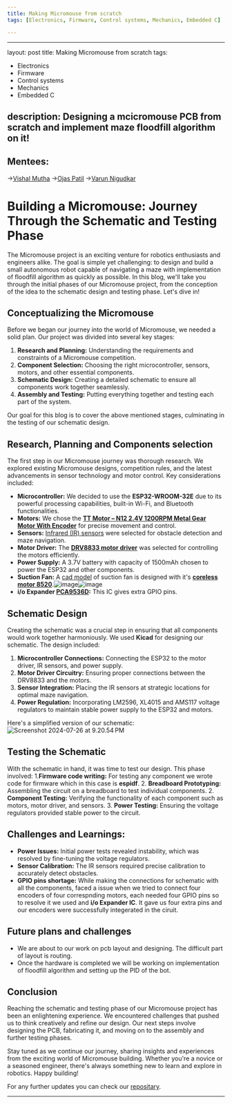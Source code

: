```yaml
---
title: Making Micromouse from scratch
tags: [Electronics, Firmware, Control systems, Mechanics, Embedded C]

---
```


---
layout: post
title: Making Micromouse from scratch
tags: 
   - Electronics 
   - Firmware 
   - Control systems
   - Mechanics
   - Embedded C
    
description: Designing a mcicromouse PCB from scratch and implement maze floodfill algorithm on it!
---



## Mentees:
->[Vishal Mutha](https://github.com/Vishal-Mutha)
->[Ojas Patil](https://github.com/Ojasp21)
->[Varun Nigudkar](https://github.com/fluffysunfish)

# Building a Micromouse: Journey Through the Schematic and Testing Phase

The Micromouse project is an exciting venture for robotics enthusiasts and engineers alike. The goal is simple yet challenging: to design and build a small autonomous robot capable of navigating a maze with implementation of floodfill algorithm as quickly as possible. In this blog, we'll take you through the initial phases of our Micromouse project, from the conception of the idea to the schematic design and testing phase. Let's dive in!

## Conceptualizing the Micromouse

Before we began our journey into the world of Micromouse, we needed a solid plan. Our project was divided into several key stages:

1. **Research and Planning:** Understanding the requirements and constraints of a Micromouse competition.
2. **Component Selection:** Choosing the right microcontroller, sensors, motors, and other essential components.
3. **Schematic Design:** Creating a detailed schematic to ensure all components work together seamlessly.
4. **Assembly and Testing:** Putting everything together and testing each part of the system.

Our goal for this blog is to cover the above mentioned stages, culminating in the testing of our schematic design.

## Research, Planning and Components selection

The first step in our Micromouse journey was thorough research. We explored existing Micromouse designs, competition rules, and the latest advancements in sensor technology and motor control. Key considerations included:

- **Microcontroller:** We decided to use the **ESP32-WROOM-32E** due to its powerful processing capabilities, built-in Wi-Fi, and Bluetooth functionalities.
- **Motors:** We chose the [**TT Motor – N12 2.4V 1200RPM Metal Gear Motor With Encoder**](https://www.google.com/aclk?sa=l&ai=DChcSEwjJjZbagMWHAxWPNIMDHSQnHC0YABARGgJzZg&ae=2&gclid=CjwKCAjwko21BhAPEiwAwfaQCIcei87zSDDesTuP7uWNECHtuz7eAgJsfLnt9cN-yW88DHd5fcGAxRoChcUQAvD_BwE&sig=AOD64_06yvbJvMn6Q2kSsbcWINTdyTubqw&ctype=5&q=&ved=2ahUKEwjOj5HagMWHAxVvyDgGHXEwFE4Q9aACKAB6BAgFEBA&adurl=) for precise movement and control.
- **Sensors:** [Infrared (IR) sensors](https://www.google.com/aclk?sa=l&ai=DChcSEwiQ64aQgcWHAxU3JIMDHZhVBC8YABANGgJzZg&ae=2&gclid=CjwKCAjwko21BhAPEiwAwfaQCC9ncxupTqnD8_NwuCRVwdP9jfz7p2Ebeoz7weSzbc14q_aTVSaCGBoCCNQQAvD_BwE&sig=AOD64_2y9-pOHruFv_p7x1aFc9yXVSXpBg&ctype=5&q=&ved=2ahUKEwjumv-PgcWHAxV7oGMGHb5sCPwQ9aACKAB6BAgFEAs&adurl=) were selected for obstacle detection and maze navigation.
- **Motor Driver:** The [**DRV8833 motor driver**](https://www.google.com/aclk?sa=l&ai=DChcSEwih48HIgcWHAxW-pGYCHdmiAoYYABAFGgJzbQ&ae=2&gclid=CjwKCAjwko21BhAPEiwAwfaQCN_crjgbqgcfNMXOUCDmcktT3nIMEzoj80RmHIMGhGmja_556GHwwxoCR10QAvD_BwE&sig=AOD64_1UZ-hyA-wvlKIp9qmQZqtmxFhIYw&ctype=5&q=&ved=2ahUKEwiPn7HIgcWHAxU1zzgGHWOpHvoQ9aACKAB6BAgGEA4&adurl=) was selected for controlling the motors efficiently.
- **Power Supply:** A 3.7V battery with capacity of 1500mAh chosen to power the ESP32 and other components.
- **Suction Fan:** A [cad model](https://cad.onshape.com/documents/5b027c1a45be050170ab0933/w/2cf490c21f33f93412b4d271/e/b109720c6b2de3519dd8fe4c?renderMode=0&uiState=6696ba83c0c8e51d2d4387c4) of suction fan is designed with it's [**coreless motor 8520**](https://www.google.com/url?sa=t&source=web&rct=j&opi=89978449&url=https://robu.in/product/8520-magnetic-micro-coreless-motor-for-micro-quadcopters-2xcw-2xccw/&ved=2ahUKEwjJ54ewgsWHAxXBxzgGHWKtBRUQFnoECBcQAQ&usg=AOvVaw39rHcyWfG-QxI15rqqZfMt).![image](https://hackmd.io/_uploads/BJ5-YS-KA.png)![image](https://hackmd.io/_uploads/Sk1atrbYA.png)
- **i/o Expander [PCA9536D](https://www.google.com/aclk?sa=l&ai=DChcSEwiAn7npgsWHAxVKo2YCHbM5F_QYABAGGgJzbQ&ae=2&gclid=CjwKCAjwko21BhAPEiwAwfaQCPNZ_mAsPTWNjftKBWAajQ01uIptUQpqohdBdMNT7zeHr2Ud1qELzxoCqgkQAvD_BwE&sig=AOD64_2cwUdn6kxSD9c3M404e9maSWL3gw&ctype=5&q=&ved=2ahUKEwiov7TpgsWHAxVD4zgGHQWUAcMQ9aACKAB6BAgFEBQ&adurl=):** This IC gives extra GPIO pins.


## Schematic Design

Creating the schematic was a crucial step in ensuring that all components would work together harmoniously. We used **Kicad** for designing our schematic. The design included:

1. **Microcontroller Connections:** Connecting the ESP32 to the motor driver, IR sensors, and power supply.
2. **Motor Driver Circuitry:** Ensuring proper connections between the DRV8833 and the motors.
3. **Sensor Integration:** Placing the IR sensors at strategic locations for optimal maze navigation.
4. **Power Regulation:** Incorporating LM2596, XL4015 and AMS117 voltage regulators to maintain stable power supply to the ESP32 and motors.

Here's a simplified version of our schematic:
![Screenshot 2024-07-26 at 9.20.54 PM](https://hackmd.io/_uploads/r1KWLBbtR.png)
 <!-- Replace with actual schematic image -->

## Testing the Schematic

With the schematic in hand, it was time to test our design. This phase involved:
1.**Firmware code writing:** For testing any component we wrote code for firmware which in this case is **espidf**.
2. **Breadboard Prototyping:** Assembling the circuit on a breadboard to test individual components.
2. **Component Testing:** Verifying the functionality of each component such as motors, motor driver, and sensors.
3. **Power Testing:** Ensuring the voltage regulators provided stable power to the circuit.

## **Challenges and Learnings:**
- **Power Issues:** Initial power tests revealed instability, which was resolved by fine-tuning the voltage regulators.
- **Sensor Calibration:** The IR sensors required precise calibration to accurately detect obstacles.
- **GPIO pins shortage:** While making the connections for schematic with all the components, faced a issue when we tried to connect four encoders of four correspnding motors, each needed four GPIO pins so to resolve it we used and **i/o Expander IC**. It gave us four extra pins and our encoders were successfully integerated in the ciruit.

## Future plans and challenges
- We are about to our work on pcb layout and designing. The difficult part of layout is routing.
- Once the hardware is completed we will be working on implementation of floodfill algorithm and setting up the PID of the bot.
## Conclusion

Reaching the schematic and testing phase of our Micromouse project has been an enlightening experience. We encountered challenges that pushed us to think creatively and refine our design. Our next steps involve designing the PCB, fabricating it, and moving on to the assembly and further testing phases.

Stay tuned as we continue our journey, sharing insights and experiences from the exciting world of Micromouse building. Whether you're a novice or a seasoned engineer, there's always something new to learn and explore in robotics. Happy building!

For any further updates you can check our [repositary](https://github.com/Ojasp21/Micromouse).


---

